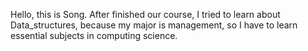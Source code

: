 Hello, this is Song.
After finished our course, I tried to learn about Data_structures, because my major is management, so I have to learn essential subjects in computing science.


